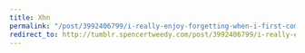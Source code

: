```yaml
---
title: Xhn
permalink: "/post/3992406799/i-really-enjoy-forgetting-when-i-first-come-to-a"
redirect_to: http://tumblr.spencertweedy.com/post/3992406799/i-really-enjoy-forgetting-when-i-first-come-to-a
---
```


